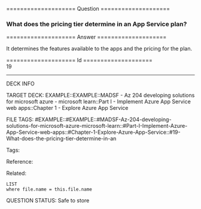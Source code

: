 ==================== Question ====================  

### What does the pricing tier determine in an App Service plan?  

==================== Answer ====================  

It determines the features available to the apps and the pricing for the plan.

==================== Id ====================  
19

---

DECK INFO

TARGET DECK: EXAMPLE::EXAMPLE::MADSF - Az 204 developing solutions for microsoft azure - microsoft learn::Part I - Implement Azure App Service web apps::Chapter 1 - Explore Azure App Service

FILE TAGS: #EXAMPLE::#EXAMPLE::#MADSF-Az-204-developing-solutions-for-microsoft-azure-microsoft-learn::#Part-I-Implement-Azure-App-Service-web-apps::#Chapter-1-Explore-Azure-App-Service::#19-What-does-the-pricing-tier-determine-in-an

Tags:

Reference:

Related:

```dataview
LIST
where file.name = this.file.name
```

QUESTION STATUS: Safe to store
